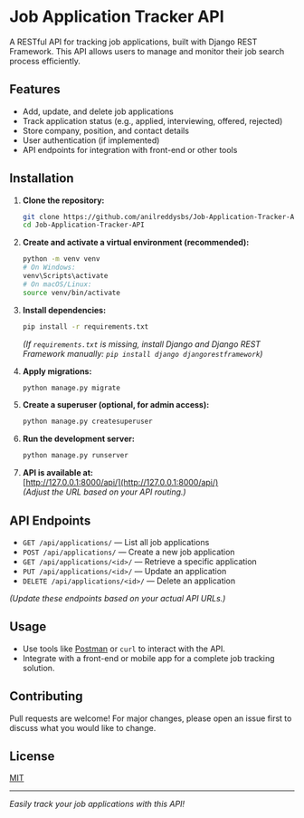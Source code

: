 # Job Application Tracker API

A RESTful API for tracking job applications, built with Django REST Framework. This API allows users to manage and monitor their job search process efficiently.

## Features

- Add, update, and delete job applications
- Track application status (e.g., applied, interviewing, offered, rejected)
- Store company, position, and contact details
- User authentication (if implemented)
- API endpoints for integration with front-end or other tools

## Installation

1. **Clone the repository:**
   ```bash
   git clone https://github.com/anilreddysbs/Job-Application-Tracker-API.git
   cd Job-Application-Tracker-API
   ```

2. **Create and activate a virtual environment (recommended):**
   ```bash
   python -m venv venv
   # On Windows:
   venv\Scripts\activate
   # On macOS/Linux:
   source venv/bin/activate
   ```

3. **Install dependencies:**
   ```bash
   pip install -r requirements.txt
   ```
   *(If `requirements.txt` is missing, install Django and Django REST Framework manually: `pip install django djangorestframework`)*

4. **Apply migrations:**
   ```bash
   python manage.py migrate
   ```

5. **Create a superuser (optional, for admin access):**
   ```bash
   python manage.py createsuperuser
   ```

6. **Run the development server:**
   ```bash
   python manage.py runserver
   ```

7. **API is available at:**  
   [http://127.0.0.1:8000/api/](http://127.0.0.1:8000/api/)  
   *(Adjust the URL based on your API routing.)*

## API Endpoints

- `GET /api/applications/` — List all job applications
- `POST /api/applications/` — Create a new job application
- `GET /api/applications/<id>/` — Retrieve a specific application
- `PUT /api/applications/<id>/` — Update an application
- `DELETE /api/applications/<id>/` — Delete an application

*(Update these endpoints based on your actual API URLs.)*

## Usage

- Use tools like [Postman](https://www.postman.com/) or `curl` to interact with the API.
- Integrate with a front-end or mobile app for a complete job tracking solution.

## Contributing

Pull requests are welcome! For major changes, please open an issue first to discuss what you would like to change.

## License

[MIT](LICENSE)

---

*Easily track your job applications with this API!*
